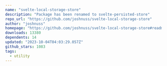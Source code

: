 ```yaml
---
name: "svelte-local-storage-store"
description: "Package has been renamed to svelte-persisted-store"
repo_url: "https://github.com/joshnuss/svelte-local-storage-store"
author: "joshnuss"
homepage: "https://github.com/joshnuss/svelte-local-storage-store#readme"
downloads: 13380
dependents: 14
updated: "2023-10-04T04:03:29.057Z"
github_stars: 1083
tags: 
  - utility
---
```

